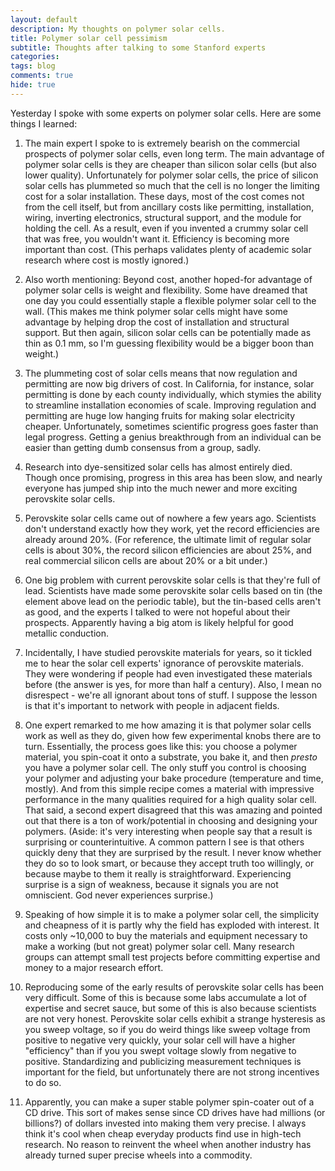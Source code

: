 ```yaml
---
layout: default
description: My thoughts on polymer solar cells.
title: Polymer solar cell pessimism
subtitle: Thoughts after talking to some Stanford experts
categories:
tags: blog
comments: true
hide: true
---
```


Yesterday I spoke with some experts on polymer solar cells. Here are some things I learned:

1. The main expert I spoke to is extremely bearish on the commercial prospects of polymer solar cells, even long term. The main advantage of polymer solar cells is they are cheaper than silicon solar cells (but also lower quality). Unfortunately for polymer solar cells, the price of silicon solar cells has plummeted so much that the cell is no longer the limiting cost for a solar installation. These days, most of the cost comes not from the cell itself, but from ancillary costs like permitting, installation, wiring, inverting electronics, structural support, and the module for holding the cell. As a result, even if you invented a crummy solar cell that was free, you wouldn't want it. Efficiency is becoming more important than cost. (This perhaps validates plenty of academic solar research where cost is mostly ignored.)

2. Also worth mentioning: Beyond cost, another hoped-for advantage of polymer solar cells is weight and flexibility. Some have dreamed that one day you could essentially staple a flexible polymer solar cell to the wall. (This makes me think polymer solar cells might have some advantage by helping drop the cost of installation and structural support. But then again, silicon solar cells can be potentially made as thin as 0.1 mm, so I'm guessing flexibility would be a bigger boon than weight.)

3. The plummeting cost of solar cells means that now regulation and permitting are now big drivers of cost. In California, for instance, solar permitting is done by each county individually, which stymies the ability to streamline installation economies of scale. Improving regulation and permitting are huge low hanging fruits for making solar electricity cheaper. Unfortunately, sometimes scientific progress goes faster than legal progress. Getting a genius breakthrough from an individual can be easier than getting dumb consensus from a group, sadly.

4. Research into dye-sensitized solar cells has almost entirely died. Though once promising, progress in this area has been slow, and nearly everyone has jumped ship into the much newer and more exciting perovskite solar cells.

5. Perovskite solar cells came out of nowhere a few years ago. Scientists don't understand exactly how they work, yet the record efficiencies are already around 20%. (For reference, the ultimate limit of regular solar cells is about 30%, the record silicon efficiencies are about 25%, and real commercial silicon cells are about 20% or a bit under.)

6. One big problem with current perovskite solar cells is that they're full of lead. Scientists have made some perovskite solar cells based on tin (the element above lead on the periodic table), but the tin-based cells aren't as good, and the experts I talked to were not hopeful about their prospects. Apparently having a big atom is likely helpful for good metallic conduction.

7. Incidentally, I have studied perovskite materials for years, so it tickled me to hear the solar cell experts' ignorance of perovskite materials. They were wondering if people had even investigated these materials before (the answer is yes, for more than half a century). Also, I mean no disrespect - we're all ignorant about tons of stuff. I suppose the lesson is that it's important to network with people in adjacent fields.

8. One expert remarked to me how amazing it is that polymer solar cells work as well as they do, given how few experimental knobs there are to turn. Essentially, the process goes like this: you choose a polymer material, you spin-coat it onto a substrate, you bake it, and then *presto* you have a polymer solar cell. The only stuff you control is choosing your polymer and adjusting your bake procedure (temperature and time, mostly). And from this simple recipe comes a material with impressive performance in the many qualities required for a high quality solar cell. That said, a second expert disagreed that this was amazing and pointed out that there is a ton of work/potential in choosing and designing your polymers. (Aside: it's very interesting when people say that a result is surprising or counterintuitive. A common pattern I see is that others quickly deny that they are surprised by the result. I never know whether they do so to look smart, or because they accept truth too willingly, or because maybe to them it really is straightforward. Experiencing surprise is a sign of weakness, because it signals you are not omniscient. God never experiences surprise.)

9. Speaking of how simple it is to make a polymer solar cell, the simplicity and cheapness of it is partly why the field has exploded with interest. It costs only ~10,000 to buy the materials and equipment necessary to make a working (but not great) polymer solar cell. Many research groups can attempt small test projects before committing expertise and money to a major research effort.

10. Reproducing some of the early results of perovskite solar cells has been very difficult. Some of this is because some labs accumulate a lot of expertise and secret sauce, but some of this is also because scientists are not very honest. Perovskite solar cells exhibit a strange hysteresis as you sweep voltage, so if you do weird things like sweep voltage from positive to negative very quickly, your solar cell will have a higher "efficiency" than if you you swept voltage slowly from negative to positive. Standardizing and publicizing measurement techniques is important for the field, but unfortunately there are not strong incentives to do so.

11. Apparently, you can make a super stable polymer spin-coater out of a CD drive. This sort of makes sense since CD drives have had millions (or billions?) of dollars invested into making them very precise. I always think it's cool when cheap everyday products find use in high-tech research. No reason to reinvent the wheel when another industry has already turned super precise wheels into a commodity.
